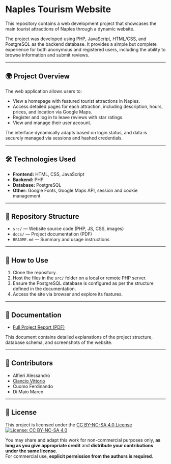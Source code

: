 # Naples Tourism Website

This repository contains a web development project that showcases the main tourist attractions of Naples through a dynamic website.

The project was developed using PHP, JavaScript, HTML/CSS, and PostgreSQL as the backend database. It provides a simple but complete experience for both anonymous and registered users, including the ability to browse information and submit reviews.

---

## 🌍 Project Overview

The web application allows users to:

- View a homepage with featured tourist attractions in Naples.
- Access detailed pages for each attraction, including description, hours, prices, and location via Google Maps.
- Register and log in to leave reviews with star ratings.
- View and manage their user account.

The interface dynamically adapts based on login status, and data is securely managed via sessions and hashed credentials.

---

## 🛠️ Technologies Used

- **Frontend:** HTML, CSS, JavaScript
- **Backend:** PHP
- **Database:** PostgreSQL
- **Other:** Google Fonts, Google Maps API, session and cookie management

---

## 📁 Repository Structure

- `src/` — Website source code (PHP, JS, CSS, images)
- `docs/` — Project documentation (PDF)
- `README.md` — Summary and usage instructions

---

## 🚀 How to Use

1. Clone the repository.
2. Host the files in the `src/` folder on a local or remote PHP server.
3. Ensure the PostgreSQL database is configured as per the structure defined in the documentation.
4. Access the site via browser and explore its features.

---

## 📄 Documentation

- [Full Project Report (PDF)](docs/Relazione_TSW_Neapolis.pdf)

This document contains detailed explanations of the project structure, database schema, and screenshots of the website.

---

## 👥 Contributors

- Alfieri Alessandro 
- [Ciancio Vittorio](https://github.com/VittorioCiancio)
- Cuomo Ferdinando 
- Di Maio Marco

---

## 📄 License

This project is licensed under the [CC BY-NC-SA 4.0 License](https://creativecommons.org/licenses/by-nc-sa/4.0/)  
[![License: CC BY-NC-SA 4.0](https://licensebuttons.net/l/by-nc-sa/4.0/88x31.png)](https://creativecommons.org/licenses/by-nc-sa/4.0/)  

You may share and adapt this work for non-commercial purposes only, **as long as you give appropriate credit** and **distribute your contributions under the same license**.  
For commercial use, **explicit permission from the authors is required**.
